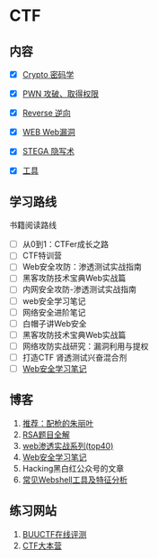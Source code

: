 # CTF

## 内容

- [x] [Crypto 密码学](./doc/cryptography.md)

- [x] [PWN 攻破、取得权限](./doc/PWN.md)

- [x] [Reverse 逆向](./doc/Reverse.md)

- [x] [WEB Web漏洞](./doc/web.md)

- [x] [STEGA 隐写术](/doc/stega.md)

- [x] [工具](/doc/tools.md)


## 学习路线

书籍阅读路线

- [ ] 从0到1：CTFer成长之路
- [ ] CTF特训营
- [ ] Web安全攻防：渗透测试实战指南
- [ ] 黑客攻防技术宝典Web实战篇
- [ ] 内网安全攻防-渗透测试实战指南
- [ ] web安全学习笔记
- [ ] 网络安全进阶笔记
- [ ] 白帽子讲Web安全
- [ ] 黑客攻防技术宝典Web实战篇
- [ ] 网络攻防实战研究：漏洞利用与提权
- [ ] 打造CTF 肾透测试兴奋混合剂
- [ ] [Web安全学习笔记](https://websec.readthedocs.io/zh/latest/)

## 博客

1. [推荐：配枪的朱丽叶](https://shawroot.hatenablog.com/archive/category/rsa)
2. [RSA题目全解](https://blog.csdn.net/mikecoke/article/details/105967809)
3. [web渗透实战系列(top40)](https://mp.weixin.qq.com/s?__biz=Mzg2NDYwMDA1NA==&mid=2247507680&idx=1&sn=000501c787decc35d1cc971abe397ead&chksm=ce647479f913fd6f2cf30b54726b723a5c9a0d6db5e9ce997c1b51b223a2396ba78da8b10246&scene=18#wechat_redirect)
4. [Web安全学习笔记](https://websec.readthedocs.io/zh/latest/)
5. Hacking黑白红公众号的文章
6. [常见Webshell工具及特征分析](https://mp.weixin.qq.com/s/QYKA27-fNN15vDHpzlS0Fg)

## 练习网站

1. [BUUCTF在线评测](https://buuoj.cn/)
2. [CTF大本营](https://www.ichunqiu.com/competition)
